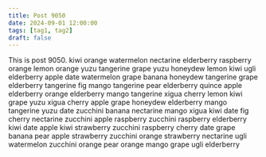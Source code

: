 ```yaml
---
title: Post 9050
date: 2024-09-01 12:00:00
tags: [tag1, tag2]
draft: false
---
```

This is post 9050.
kiwi
orange
watermelon
nectarine
elderberry
raspberry
orange
lemon
orange
yuzu
tangerine
grape
yuzu
honeydew
lemon
kiwi
ugli
elderberry
apple
date
watermelon
grape
banana
honeydew
tangerine
grape
elderberry
tangerine
fig
mango
tangerine
pear
elderberry
quince
apple
elderberry
orange
elderberry
mango
tangerine
xigua
cherry
lemon
kiwi
grape
yuzu
xigua
cherry
apple
grape
honeydew
elderberry
mango
tangerine
yuzu
date
zucchini
banana
nectarine
mango
xigua
kiwi
date
fig
cherry
nectarine
zucchini
apple
raspberry
zucchini
raspberry
elderberry
kiwi
date
apple
kiwi
strawberry
zucchini
raspberry
cherry
date
grape
banana
pear
apple
strawberry
zucchini
orange
strawberry
nectarine
ugli
watermelon
zucchini
orange
pear
orange
mango
grape
ugli
elderberry
